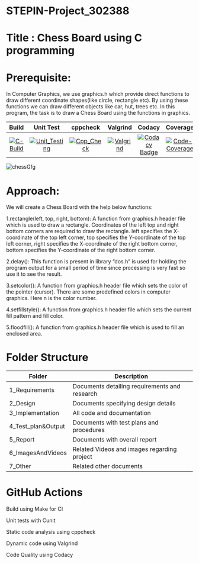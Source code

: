 # STEPIN-Project_302388
# Title : Chess Board using C programming
# Prerequisite:

In Computer Graphics, we use graphics.h which provide direct functions to draw different coordinate shapes(like circle, rectangle etc). By using these functions we can draw different objects like car, hut, trees etc. In this program, the task is to draw a Chess Board using the functions in graphics.

|Build|Unit Test|cppcheck|Valgrind|Codacy|Coverage|
|:--:|:--:|:--:|:--:|:--:|:--:|
|[![C-Build](https://github.com/jagadeesharadhyula7608/Stepin_MiniProject_256282/actions/workflows/c-build.yml/badge.svg)](https://github.com/jagadeesharadhyula7608/Stepin_MiniProject_256282/actions/workflows/c-build.yml)|[![Unit_Testing](https://github.com/jagadeesharadhyula7608/Stepin_MiniProject_256282/actions/workflows/unit_test.yml/badge.svg)](https://github.com/jagadeesharadhyula7608/Stepin_MiniProject_256282/actions/workflows/unit_test.yml)|[![Cpp_Check](https://github.com/jagadeesharadhyula7608/Stepin_MiniProject_256282/actions/workflows/cpp-check.yml/badge.svg)](https://github.com/jagadeesharadhyula7608/Stepin_MiniProject_256282/actions/workflows/cpp-check.yml)|[![Valgrind](https://github.com/jagadeesharadhyula7608/Stepin_MiniProject_256282/actions/workflows/Valgrind.yml/badge.svg)](https://github.com/jagadeesharadhyula7608/Stepin_MiniProject_256282/actions/workflows/Valgrind.yml)|[![Codacy Badge](https://app.codacy.com/project/badge/Grade/3ac7e2a959a24fa4b5d1b9c1c886ff75)](https://www.codacy.com/manual/stepin654321/MiniProject_Template?utm_source=github.com&amp;utm_medium=referral&amp;utm_content=stepin654321/MiniProject_Template&amp;utm_campaign=Badge_Grade)|[![Code-Coverage](https://github.com/jagadeesharadhyula7608/Stepin_MiniProject_256282/actions/workflows/coverage.yml/badge.svg)](https://github.com/jagadeesharadhyula7608/Stepin_MiniProject_256282/actions/workflows/coverage.yml)|

![chessGfg](https://user-images.githubusercontent.com/83154833/125827562-22e6695a-e58e-4179-85ee-85c2307e7e35.png)

# Approach: 

We will create a Chess Board with the help below functions:

1.rectangle(left, top, right, bottom): A function from graphics.h header file which is used to draw a rectangle. Coordinates of the left top and right bottom corners are required to draw the rectangle. left specifies the X-coordinate of the top left corner, top specifies the Y-coordinate of the top left corner, right specifies the X-coordinate of the right bottom corner, bottom specifies the Y-coordinate of the right bottom corner.

2.delay(): This function is present in library “dos.h” is used for holding the program output for a small period of time since processing is very fast so use it to see the result.

3.setcolor(): A function from graphics.h header file which sets the color of the pointer (cursor). There are some predefined colors in computer graphics. Here n is the color number.

4.setfillstyle(): A function from graphics.h header file which sets the current fill pattern and fill color.

5.floodfill(): A function from graphics.h header file which is used to fill an enclosed area.

# Folder Structure

   | Folder	| Description |
   |-------|-------------|    
|1_Requirements	| Documents detailing requirements and research|
|2_Design |Documents specifying design details|
|3_Implementation| All code and documentation|
|4_Test_plan&Output|Documents with test plans and procedures|
|5_Report| Documents with overall report|
|6_ImagesAndVideos|Related Videos and images regarding project|
|7_Other|Related other documents|


# GitHub Actions

Build using Make for CI

Unit tests with Cunit

Static code analysis using cppcheck

Dynamic code using Valgrind

Code Quality using Codacy

